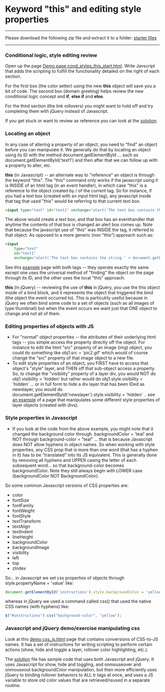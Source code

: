 Keyword "this" and editing style properties
===========================================

******************************************************************
Please download the following zip file and extract it to a folder: 
[starter files](http://itpwebdev.herokuapp.com/starters/301/js-review/JS_review_start.html)
******************************************************************

### Conditional logic, style editing review

Open up the page [Demo page cond_styles_this_start.html](http://webdev.usc.edu/itp301/lecture_examples/cond_styles_this_start.html). Write Javscript that adds the scripting to fulfill the functionality detailed on the right of each section. 

For the first box (the color setter) using the new __this__ object will save you a bit of code. The second box (domain greeting) helps review the new conditional logic concept and __if__, __else if__ and __else__. 

For the third section (the link rollovers) you might want to hold off and try completing them with jQuery instead of Javascript. 

If you get stuck or want to review as reference you can look at the [solution](http://webdev.usc.edu/itp301/lecture_examples/cond_styles_this_end.html). 

### Locating an object

In any case of altering a property of an object, you need to "find" an object before you can manipulate it. We generally do that by locating an object using its ID with the method document.getElementById ... such as document.getElementById('text1') and then after that we can follow up with a property to alter, etc.

__this__ (in Javascript) -- an alternate way to "reference" an object is through the keyword "this". The "this" command only works if the javascript using it is INSIDE of an html tag (in an event handler), in which case "this" is a reference to the object created by / of the current tag. So for instance, if you had a text box (created with an input html tag), any javascript inside that tag that used "this" would be referring to that current text box.

```html
<input type="text" id="text1" onchange="alert('The text box contains the string ' + this.value)" />
```

The above would create a text box, and that box has an eventhandler that anytime the contents of that box is changed an alert box comes up. Note that because the javascript use of "this" was INSIDE the tag, it referred to that object. As opposed to a more generic (non "this") approach such as:

```html
<input 
	type="text" 
	id="text1" 
	onchange="alert('The text box contains the string ' + document.getElementById('text1').value)" /> 
```

See this [example](http://webdev.usc.edu/itp301/lecture_examples/this.html) page with both tags -- they operate exactly the same except one uses the universal method of "finding" the object on the page through its ID, and the other uses the local "this" approach.

__this__ (in jQuery) -- reviewing the use of __this__ in jQuery, you use the this object inside of a bind block, and it represents the object that triggered the bind (the object the event occurred to). This is particulrly useful because in jQuery we often bind some code to a set of objects (such as all images of type thumbnail) but when the event occurs we want just that ONE object to change and not all of them.
 
### Editing properties of objects with JS

*	For "normal" object properties -- the attributes of their underlying html tags -- you simple access the property directly off the object. For instance to edit the html "src" property of an image (img) object, you could do something like obj1.src = 'pic2.gif' which would of course change the "src" property of that image object to a new file.
*	To edit style properties of an object, you FIRST have to access that object's "style" layer, and THEN off that sub-object access a property. So, to change the "visibility" property of a layer div, you would NOT do obj1.visibility = 'hidden' but rather would do obj1.style.visibility = 'hidden' ... or in full form to hide a div layer that has been IDed as newslayer, you would do document.getElementById('newslayer').style.visibility = 'hidden' .. see [an example](http://webdev.usc.edu/itp301/lecture_examples/edit_style_properties.html) of a page that manipulates some different style properties of layer objects (created with divs).
 
### Style properties in Javascript

*	If	you look at the code from the above example, you might note that it changed the background color through .backgroundColor = 'teal' and NOT through background-color = "teal" ... that is because Javascript does NOT allow hyphens in object names. So when working with style properties, any CSS prop that is more than one word (that has a hyphen in it) has to be "translated" into its JS equivalent. This is generally done by removing all hyphens and UPPER casing the letter of each subsequent word... so that background-color becomes backgroundColor. Note they still always begin with LOWER case (backgroundColor NOT BackgroundColor).

So some common Javascript versions of CSS properties are:

*	color
*	fontSize
*	fontFamily
*	fontWeight
*	fontStyle
*	textTransform
*	textAlign
*	textIndent
*	lineHeight
*	backgroundColor
*	backgroundImage
*	visibility
*	left
*	top
*	zIndex

So... in Javascript we set css properties of objects through style.propertyName = 'value' like:

```js
document.getElementById('instructions').style.backgroundColor = 'yellow';
```

whereas in jQuery we used a command called css() that used the native CSS names (with hyphens) like:

```js
$("#instructions").css("background-color", "yellow");
```

### Javascript and jQuery demo/exercise manipulating css

Look at this [demo css_js.html](http://webdev.usc.edu/itp301/lecture_examples/css_js_start.html) page that contains conversions of CSS-to-JS names. It has a set of instructions for writing scripting to perform certain actions (show, hide and toggle a layer, rollover color highlighting, etc.). 

The [solution](http://webdev.usc.edu/itp301/lecture_examples/css_js_end.html) file has sample code that uses both Javascript and jQuery. It uses Javascript for show, hide and toggling, and onmouseover and onmouseout backgroundColor manipulation, but then more efficiently uses jQuery to binding rollover behaviors to ALL tr tags at once, and uses a JS variable to store old color values that are retrieved/reused in a separate routine.  
